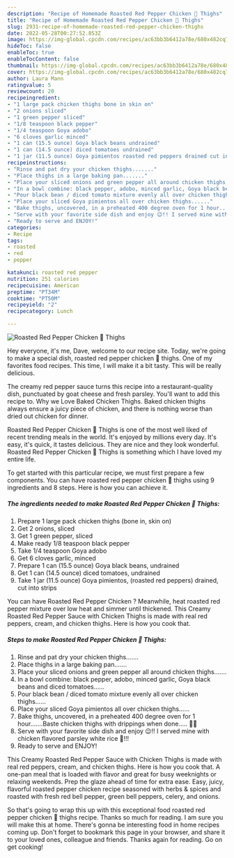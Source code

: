 ```yaml
---
description: "Recipe of Homemade Roasted Red Pepper Chicken 🐔 Thighs"
title: "Recipe of Homemade Roasted Red Pepper Chicken 🐔 Thighs"
slug: 2931-recipe-of-homemade-roasted-red-pepper-chicken-thighs
date: 2022-05-28T00:27:52.853Z
image: https://img-global.cpcdn.com/recipes/ac63bb3b6412a78e/680x482cq70/roasted-red-pepper-chicken-thighs-recipe-main-photo.jpg
hideToc: false
enableToc: true
enableTocContent: false
thumbnail: https://img-global.cpcdn.com/recipes/ac63bb3b6412a78e/680x482cq70/roasted-red-pepper-chicken-thighs-recipe-main-photo.jpg
cover: https://img-global.cpcdn.com/recipes/ac63bb3b6412a78e/680x482cq70/roasted-red-pepper-chicken-thighs-recipe-main-photo.jpg
author: Laura Mann
ratingvalue: 5
reviewcount: 20
recipeingredient:
- "1 large pack chicken thighs bone in skin on"
- "2 onions sliced"
- "1 green pepper sliced"
- "1/8 teaspoon black pepper"
- "1/4 teaspoon Goya adobo"
- "6 cloves garlic minced"
- "1 can (15.5 ounce) Goya black beans undrained"
- "1 can (14.5 ounce) diced tomatoes undrained"
- "1 jar (11.5 ounce) Goya pimientos roasted red peppers drained cut into strips"
recipeinstructions:
- "Rinse and pat dry your chicken thighs......."
- "Place thighs in a large baking pan......."
- "Place your sliced onions and green pepper all around chicken thighs......."
- "In a bowl combine: black pepper, adobo, minced garlic, Goya black beans and diced tomatoes......"
- "Pour black bean / diced tomato mixture evenly all over chicken thighs......"
- "Place your sliced Goya pimientos all over chicken thighs......"
- "Bake thighs, uncovered, in a preheated 400 degree oven for 1 hour.......Baste chicken thighs with drippings when done..... 🤩😋"
- "Serve with your favorite side dish and enjoy 😉!! I served mine with chicken flavored parsley white rice 🍚!!!"
- "Ready to serve and ENJOY!"
categories:
- Recipe
tags:
- roasted
- red
- pepper

katakunci: roasted red pepper 
nutrition: 251 calories
recipecuisine: American
preptime: "PT34M"
cooktime: "PT50M"
recipeyield: "2"
recipecategory: Lunch

---
```



![Roasted Red Pepper Chicken 🐔 Thighs](https://img-global.cpcdn.com/recipes/ac63bb3b6412a78e/680x482cq70/roasted-red-pepper-chicken-thighs-recipe-main-photo.jpg)

Hey everyone, it's me, Dave, welcome to our recipe site. Today, we're going to make a special dish, roasted red pepper chicken 🐔 thighs. One of my favorites food recipes. This time, I will make it a bit tasty. This will be really delicious.

The creamy red pepper sauce turns this recipe into a restaurant-quality dish, punctuated by goat cheese and fresh parsley. You&#39;ll want to add this recipe to. Why we Love Baked Chicken Thighs. Baked chicken thighs always ensure a juicy piece of chicken, and there is nothing worse than dried out chicken for dinner.

Roasted Red Pepper Chicken 🐔 Thighs is one of the most well liked of recent trending meals in the world. It's enjoyed by millions every day. It's easy, it's quick, it tastes delicious. They are nice and they look wonderful. Roasted Red Pepper Chicken 🐔 Thighs is something which I have loved my entire life.


To get started with this particular recipe, we must first prepare a few components. You can have roasted red pepper chicken 🐔 thighs using 9 ingredients and 8 steps. Here is how you can achieve it.

<!--inarticleads1-->

##### The ingredients needed to make Roasted Red Pepper Chicken 🐔 Thighs:

1. Prepare 1 large pack chicken thighs (bone in, skin on)
1. Get 2 onions, sliced
1. Get 1 green pepper, sliced
1. Make ready 1/8 teaspoon black pepper
1. Take 1/4 teaspoon Goya adobo
1. Get 6 cloves garlic, minced
1. Prepare 1 can (15.5 ounce) Goya black beans, undrained
1. Get 1 can (14.5 ounce) diced tomatoes, undrained
1. Take 1 jar (11.5 ounce) Goya pimientos, (roasted red peppers) drained, cut into strips


You can have Roasted Red Pepper Chicken ? Meanwhile, heat roasted red pepper mixture over low heat and simmer until thickened. This Creamy Roasted Red Pepper Sauce with Chicken Thighs is made with real red peppers, cream, and chicken thighs. Here is how you cook that. 

<!--inarticleads2-->

##### Steps to make Roasted Red Pepper Chicken 🐔 Thighs:

1. Rinse and pat dry your chicken thighs.......
1. Place thighs in a large baking pan.......
1. Place your sliced onions and green pepper all around chicken thighs.......
1. In a bowl combine: black pepper, adobo, minced garlic, Goya black beans and diced tomatoes......
1. Pour black bean / diced tomato mixture evenly all over chicken thighs......
1. Place your sliced Goya pimientos all over chicken thighs......
1. Bake thighs, uncovered, in a preheated 400 degree oven for 1 hour.......Baste chicken thighs with drippings when done..... 🤩😋
1. Serve with your favorite side dish and enjoy 😉!! I served mine with chicken flavored parsley white rice 🍚!!!
1. Ready to serve and ENJOY!

This Creamy Roasted Red Pepper Sauce with Chicken Thighs is made with real red peppers, cream, and chicken thighs. Here is how you cook that. A one-pan meal that is loaded with flavor and great for busy weeknights or relaxing weekends. Prep the glaze ahead of time for extra ease. Easy, juicy, flavorful roasted pepper chicken recipe seasoned with herbs &amp; spices and roasted with fresh red bell pepper, green bell peppers, celery, and onions. 

So that's going to wrap this up with this exceptional food roasted red pepper chicken 🐔 thighs recipe. Thanks so much for reading. I am sure you will make this at home. There's gonna be interesting food in home recipes coming up. Don't forget to bookmark this page in your browser, and share it to your loved ones, colleague and friends. Thanks again for reading. Go on get cooking!
